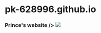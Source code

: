 # pk-628996.github.io
<h3>  Prince's website  />
<img src="https://te.legra.ph/file/c5ffe53d0a2eaeb9f0bc2.jpg" />

